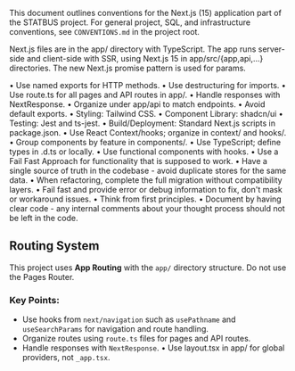 This document outlines conventions for the Next.js (15) application part of the STATBUS project.
For general project, SQL, and infrastructure conventions, see `CONVENTIONS.md` in the project root.

Next.js files are in the app/ directory with TypeScript.
The app runs server-side and client-side with SSR, using Next.js 15 in app/src/{app,api,...} directories.
The new Next.js promise pattern is used for params.

 • Use named exports for HTTP methods.
 • Use destructuring for imports.
 • Use route.ts for all pages and API routes in app/.
 • Handle responses with NextResponse.
 • Organize under app/api to match endpoints.
 • Avoid default exports.
 • Styling: Tailwind CSS.
 • Component Library: shadcn/ui
 • Testing: Jest and ts-jest.
 • Build/Deployment: Standard Next.js scripts in package.json.
 • Use React Context/hooks; organize in context/ and hooks/.
 • Group components by feature in components/.
 • Use TypeScript; define types in .d.ts or locally.
 • Use functional components with hooks.
 • Use a Fail Fast Approach for functionality that is supposed to work.
 • Have a single source of truth in the codebase - avoid duplicate stores for the same data.
 • When refactoring, complete the full migration without compatibility layers.
 • Fail fast and provide error or debug information to fix, don't mask or workaround issues.
 • Think from first principles.
 • Document by having clear code - any internal comments about your thought process should not be left in the code.
 
## Routing System
This project uses **App Routing** with the `app/` directory structure. Do not use the Pages Router.

### Key Points:
- Use hooks from `next/navigation` such as `usePathname` and `useSearchParams` for navigation and route handling.
- Organize routes using `route.ts` files for pages and API routes.
- Handle responses with `NextResponse`.
 • Use layout.tsx in app/ for global providers, not `_app.tsx`.
